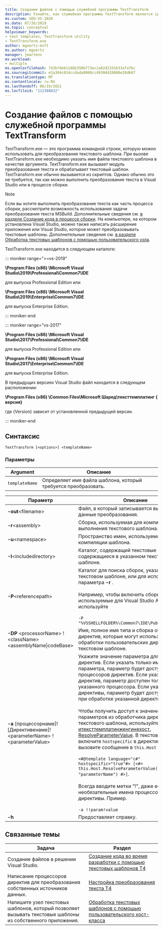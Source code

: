 ```yaml
---
title: Создание файлов с помощью служебной программы TextTransform
description: Узнайте, как служебная программа TextTransform является средством командной строки, которое можно использовать для преобразования текстового шаблона.
ms.custom: SEO-VS-2020
ms.date: 07/26/2019
ms.topic: conceptual
helpviewer_keywords:
- text templates, TextTransform utility
- TextTransform.exe
author: mgoertz-msft
ms.author: mgoertz
manager: jmartens
ms.workload:
- multiple
ms.openlocfilehash: 743b7deb118bb3506773ec1a82d2331633afa7bc
ms.sourcegitcommit: e3a364c014ccdada0860cc4930d428808e20d667
ms.translationtype: MT
ms.contentlocale: ru-RU
ms.lasthandoff: 06/19/2021
ms.locfileid: "112388832"
---
```

# <a name="generate-files-with-the-texttransform-utility"></a>Создание файлов с помощью служебной программы TextTransform

TextTransform.exe — это программа командной строки, которую можно использовать для преобразования текстового шаблона. При вызове TextTransform.exe необходимо указать имя файла текстового шаблона в качестве аргумента. TextTransform.exe вызывает модуль преобразования текста и обрабатывает текстовый шаблон. TextTransform.exe обычно вызывается из скриптов. Однако обычно это не требуется, так как можно выполнить преобразование текста в Visual Studio или в процессе сборки.

> [!NOTE]
> Если вы хотите выполнить преобразование текста как часть процесса сборки, рассмотрите возможность использования задачи преобразования текста MSBuild. Дополнительные сведения см. [в разделе Создание кода в процессе сборки](../modeling/code-generation-in-a-build-process.md). На компьютере, на котором установлена Visual Studio, можно также написать расширение приложения или Visual Studio, которое может преобразовывать текстовые шаблоны. Дополнительные сведения см. [в разделе Обработка текстовых шаблонов с помощью пользовательского узла](../modeling/processing-text-templates-by-using-a-custom-host.md).

TextTransform.exe находится в следующем каталоге:

::: moniker range=">=vs-2019"

**\Program Files (x86) \Microsoft Visual Studio\2019\Professional\Common7\IDE**

для выпуска Professional Edition или

**\Program Files (x86) \Microsoft Visual Studio\2019\Enterprise\Common7\IDE**

для выпуска Enterprise Edition.

::: moniker-end

::: moniker range="vs-2017"

**\Program Files (x86) \Microsoft Visual Studio\2017\Professional\Common7\IDE**

для выпуска Professional Edition или

**\Program Files (x86) \Microsoft Visual Studio\2017\Enterprise\Common7\IDE**

для выпуска Enterprise Edition.

В предыдущих версиях Visual Studio файл находится в следующем расположении:

**\Program Files (x86) \Common Files\Microsoft Шаред\тексттемплатинг \{ версия}**

где {Version} зависит от установленной предыдущей версии.

::: moniker-end

## <a name="syntax"></a>Синтаксис

```
TextTransform [<options>] <templateName>
```

### <a name="parameters"></a>Параметры

|**Argument**|**Описание**|
|-|-|
|`templateName`|Определяет имя файла шаблона, который требуется преобразовать.|

|**Параметр**|**Описание**|
|-|-|
|**-out**\<filename>|Файл, в который записывается выходные данные преобразования.|
|**-r**\<assembly>|Сборка, используемая для компиляции и выполнения текстового шаблона.|
|**-u**\<namespace>|Пространство имен, используемое для компиляции шаблона.|
|**-I**\<includedirectory>|Каталог, содержащий текстовые шаблоны, содержащиеся в указанном текстовом шаблоне.|
|**-P**\<referencepath>|Каталог для поиска сборок, указанных в текстовом шаблоне, или для использования параметра **-r** .<br /><br /> Например, чтобы включить сборки, используемые для Visual Studio API, используйте<br /><br /> `-P "%VSSHELLFOLDER%\Common7\IDE\PublicAssemblies"`|
|**-DP** \<processorName> ! \<className>\<assemblyName&#124;codeBase>|Имя, полное имя типа и сборка обработчика директив, которые могут использоваться для обработки пользовательских директив в текстовом шаблоне.|
|**-a** [процессорнаме]! [Директивенаме]! \<parameterName> !\<parameterValue>|Укажите значение параметра для обработчика директив. Если указать только имя и значение параметра, параметр будет доступен для всех процессоров директив. Если указан процессор директив, параметр доступен только для указанного процессора. Если указать имя директивы, параметр будет доступен только при обработке указанной директивы.<br /><br /> Чтобы получить доступ к значениям параметров из обработчика директив или текстового шаблона, используйте [итексттемплатинженгинехост. ResolveParameterValue](/previous-versions/visualstudio/visual-studio-2012/bb126369\(v\=vs.110\)). В текстовом шаблоне включите `hostspecific` в директиву шаблона и вызовите сообщение в `this.Host` . Пример:<br /><br /> `<#@template language="c#" hostspecific="true"#> [<#= this.Host.ResolveParameterValue("", "", "parameterName") #>]`.<br /><br /> Всегда вводите метки "!", даже если опустить необязательные имена процессора и директивы. Пример.<br /><br /> `-a !!param!value`|
|**-h**|Предоставляет справку.|

## <a name="related-topics"></a>Связанные темы

|Задача|Раздел|
|-|-|
|Создание файлов в решении Visual Studio.|[Создание кода во время разработки с помощью текстовых шаблонов T4](../modeling/design-time-code-generation-by-using-t4-text-templates.md)|
|Написание процессоров директив для преобразования собственных источников данных.|[Настройка преобразования текста T4](../modeling/customizing-t4-text-transformation.md)|
|Напишите узел текстовых шаблонов, который позволяет вызывать текстовые шаблоны из собственного приложения.|[Обработка текстовых шаблонов с помощью пользовательского хост-класса](../modeling/processing-text-templates-by-using-a-custom-host.md)|
